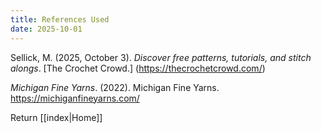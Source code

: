 ```yaml
---
title: References Used
date: 2025-10-01
---
```

Sellick, M. (2025, October 3). _Discover free patterns, tutorials, and stitch alongs_. [The Crochet Crowd.] (https://thecrochetcrowd.com/)

_Michigan Fine Yarns_. (2022). Michigan Fine Yarns. https://michiganfineyarns.com/

Return [[index|Home]]  
